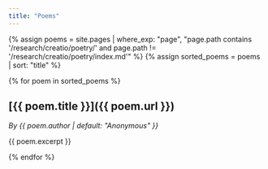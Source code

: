 ```yaml
---
title: "Poems"
---
```


{% assign poems = site.pages 
  | where_exp: "page", "page.path contains '/research/creatio/poetry/' and page.path != '/research/creatio/poetry/index.md'" 
%}
{% assign sorted_poems = poems | sort: "title" %}

{% for poem in sorted_poems %}
## [{{ poem.title }}]({{ poem.url }})

*By {{ poem.author | default: "Anonymous" }}*

{{ poem.excerpt }}

{% endfor %}
